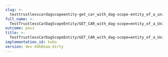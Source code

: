 ```yaml
---
slug: >-
  testtrustlesscardagscopeentity-get_car_with_dag-scope-entity_of_a_unixfs_directory_(accept_header)-header_x-content-type-options
full_name: >-
  TestTrustlessCarDagScopeEntity/GET_CAR_with_dag-scope=entity_of_a_UnixFS_directory_(Accept_Header)/Header_X-Content-Type-Options
outcome: pass
title: >-
  TestTrustlessCarDagScopeEntity/GET_CAR_with_dag-scope=entity_of_a_UnixFS_directory_(Accept_Header)/Header_X-Content-Type-Options
implementation_id: kubo
version: dev-44b0eaa-dirty
---
```


